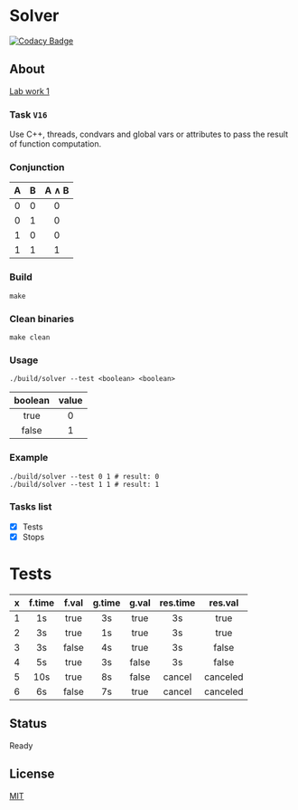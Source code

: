 # Solver

[![Codacy Badge](https://api.codacy.com/project/badge/Grade/1fe9046f03124dcc8b97a5e9f86be9cf)](https://www.codacy.com/app/ashanaakh/multisover)

## About
[Lab work 1](https://drive.google.com/drive/u/0/folders/0B-BUpwNPP_9JNURqcm53R1dXam8)

### Task `V16`
Use C++, threads, condvars and global vars or attributes to pass the result
of function computation.

### Conjunction
| A  | B  | A ∧ B |
|:--:|:--:|:-----:|
| 0  | 0  |   0   |
| 0  | 1  |   0   |
| 1  | 0  |   0   |
| 1  | 1  |   1   |

### Build
```shell
make
```

### Clean binaries
```shell
make clean
```

### Usage
```shell
./build/solver --test <boolean> <boolean>
```

| boolean | value |
|:-------:|:-----:|
| true    |   0   |
| false   |   1   |

### Example
```shell
./build/solver --test 0 1 # result: 0
./build/solver --test 1 1 # result: 1
```

### Tasks list
- [x] Tests
- [x] Stops

# Tests
| x | f.time | f.val | g.time | g.val | res.time | res.val |
|:-:|:------:|:-----:|:------:|:-----:|:--------:|:-------:|
| 1 |   1s   | true  |   3s   | true  |    3s    |  true   |
| 2 |   3s   | true  |   1s   | true  |    3s    |  true   |
| 3 |   3s   | false |   4s   | true  |    3s    |  false  |
| 4 |   5s   | true  |   3s   | false |    3s    |  false  |
| 5 |   10s  | true  |   8s   | false |  cancel  |canceled |
| 6 |   6s   | false |   7s   | true  |  cancel  |canceled |

## Status
Ready

## License
[MIT](LICENSE)
